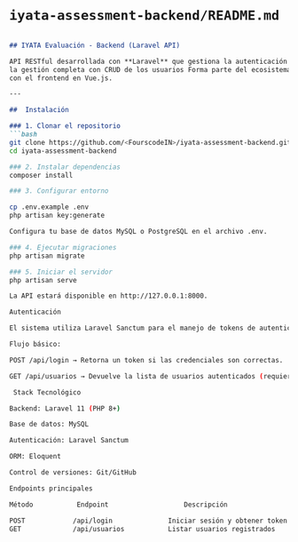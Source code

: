 # `iyata-assessment-backend/README.md`

```markdown

## IYATA Evaluación - Backend (Laravel API)

API RESTful desarrollada con **Laravel** que gestiona la autenticación de usuarios mediante tokens así como también 
la gestión completa con CRUD de los usuarios Forma parte del ecosistema de evaluación **IYATA Assessment**, en conjunto 
con el frontend en Vue.js.

---

##  Instalación

### 1. Clonar el repositorio
```bash
git clone https://github.com/<FourscodeIN>/iyata-assessment-backend.git
cd iyata-assessment-backend

### 2. Instalar dependencias
composer install

### 3. Configurar entorno

cp .env.example .env
php artisan key:generate

Configura tu base de datos MySQL o PostgreSQL en el archivo .env.

### 4. Ejecutar migraciones
php artisan migrate

### 5. Iniciar el servidor
php artisan serve

La API estará disponible en http://127.0.0.1:8000.

Autenticación

El sistema utiliza Laravel Sanctum para el manejo de tokens de autenticación con validación constante del backend y frontend.

Flujo básico:

POST /api/login → Retorna un token si las credenciales son correctas.

GET /api/usuarios → Devuelve la lista de usuarios autenticados (requiere token Bearer).

 Stack Tecnológico

Backend: Laravel 11 (PHP 8+)

Base de datos: MySQL

Autenticación: Laravel Sanctum

ORM: Eloquent

Control de versiones: Git/GitHub

Endpoints principales

Método		     Endpoint				    Descripción				        Autenticación

POST		    /api/login		        Iniciar sesión y obtener token		    ❌
GET			    /api/usuarios		    Listar usuarios registrados			    ✅
